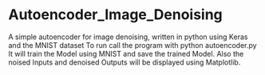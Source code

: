 # Autoencoder_Image_Denoising
A simple autoencoder for image denoising, written in python using Keras and the MNIST dataset
To run call the program with python autoencoder.py
It will train the Model using MNIST and save the trained Model.
Also the noised Inputs and denoised Outputs will be displayed using Matplotlib.

